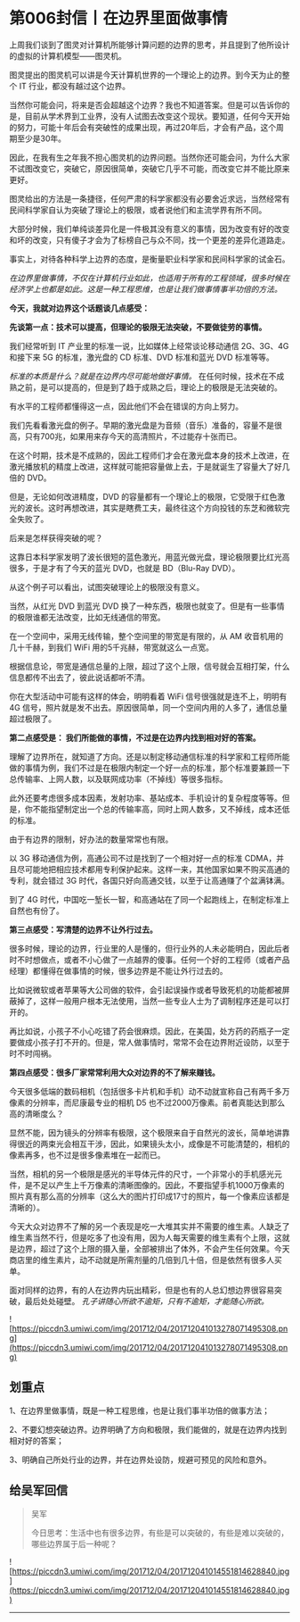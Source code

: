 # 第006封信丨在边界里面做事情

上周我们谈到了图灵对计算机所能够计算问题的边界的思考，并且提到了他所设计的虚拟的计算机模型——图灵机。

图灵提出的图灵机可以讲是今天计算机世界的一个理论上的边界。到今天为止的整个 IT 行业，都没有越过这个边界。

当然你可能会问，将来是否会超越这个边界？我也不知道答案。但是可以告诉你的是，目前从学术界到工业界，没有人试图去改变这个现状。要知道，任何今天开始的努力，可能十年后会有突破性的成果出现，再过20年后，才会有产品，这个周期至少是30年。

因此，在我有生之年我不担心图灵机的边界问题。当然你还可能会问，为什么大家不试图改变它，突破它，原因很简单，突破它几乎不可能，而改变它并不能比原来更好。

图灵给出的方法是一条捷径，任何严肃的科学家都没有必要舍近求远，当然经常有民间科学家自认为突破了理论上的极限，或者说他们和主流学界有所不同。

大部分时候，我们单纯谈差异化是一件极其没有意义的事情，因为改变有好的改变和坏的改变，只有傻子才会为了标榜自己与众不同，找一个更差的差异化道路走。

事实上，对待各种科学上边界的态度，是衡量职业科学家和民间科学家的试金石。

 *在边界里做事情，不仅在计算机行业如此，也适用于所有的工程领域，很多时候在经济学上也都是如此。这是一种工程思维，也是让我们做事情事半功倍的方法。*

 **今天，我就对边界这个话题谈几点感受：**

 **先谈第一点：技术可以提高，但理论的极限无法突破，不要做徒劳的事情。**

我们经常听到 IT 产业里的标准一说，比如媒体上经常谈论移动通信 2G、3G、4G 和接下来 5G 的标准，激光盘的 CD 标准、DVD 标准和蓝光 DVD 标准等等。

 *标准的本质是什么？就是在边界内尽可能地做好事情。* 在任何时候，技术在不成熟之前，是可以提高的，但是到了趋于成熟之后，理论上的极限是无法突破的。

有水平的工程师都懂得这一点，因此他们不会在错误的方向上努力。

我们先看看激光盘的例子。早期的激光盘是为音频（音乐）准备的，容量不是很高，只有700兆，如果用来存今天的高清照片，不过能存十张而已。

在这个时期，技术是不成熟的，因此工程师们才会在激光盘本身的技术上改进，在激光播放机的精度上改进，这样就可能把容量做上去，于是就诞生了容量大了好几倍的 DVD。

但是，无论如何改进精度，DVD 的容量都有一个理论上的极限，它受限于红色激光的波长。这时再想改进，其实是瞎费工夫，最终往这个方向投钱的东芝和微软完全失败了。

后来是怎样获得突破的呢？

这靠日本科学家发明了波长很短的蓝色激光，用蓝光做光盘，理论极限要比红光高很多，于是才有了今天的蓝光 DVD，也就是 BD（Blu-Ray DVD）。

从这个例子可以看出，试图突破理论上的极限没有意义。

当然，从红光 DVD 到蓝光 DVD 换了一种东西，极限也就变了。但是有一些事情的极限谁都无法改变，比如无线通信的带宽。

在一个空间中，采用无线传输，整个空间里的带宽是有限的，从 AM 收音机用的几十千赫，到我们 WiFi 用的5千兆赫，带宽就这么一点宽。

根据信息论，带宽是通信总量的上限，超过了这个上限，信号就会互相打架，什么信息都传不出去了，彼此说话都听不清。

你在大型活动中可能有这样的体会，明明看着 WiFi 信号很强就是连不上，明明有 4G 信号，照片就是发不出去。原因很简单，同一个空间内用的人多了，通信总量超过极限了。

 **第二点感受是： 我们所能做的事情，不过是在边界内找到相对好的答案。**

理解了边界所在，就知道了方向。还是以制定移动通信标准的科学家和工程师所能做的事情为例，我们不过是在极限内制定一个好一点的标准，那个标准要兼顾一下总传输率、上网人数，以及联网成功率（不掉线）等很多指标。

此外还要考虑很多成本因素，发射功率、基站成本、手机设计的复杂程度等等。但是，你不能指望制定出一个总的传输率高，同时上网人数多，又不掉线，成本还低的标准。

由于有边界的限制，好办法的数量常常也有限。

以 3G 移动通信为例，高通公司不过是找到了一个相对好一点的标准 CDMA，并且尽可能地把相应技术都用专利保护起来。这样一来，其他国家如果不购买高通的专利，就会错过 3G 时代，各国只好向高通交钱，以至于让高通赚了个盆满钵满。

到了 4G 时代，中国吃一堑长一智，和高通站在了同一个起跑线上，在制定标准上自然也有份了。

 **第三点感受：写清楚的边界不让外行过去。**

很多时候，理论的边界，行业里的人是懂的，但行业外的人未必能明白，因此后者时不时想做点，或者不小心做了一点越界的傻事。任何一个好的工程师（或者产品经理）都懂得在做事情的时候，很多边界是不能让外行过去的。

比如说微软或者苹果等大公司做的软件，会引起误操作或者导致死机的功能都被屏蔽掉了，这样一般用户根本无法使用，当然一些专业人士为了调制程序还是可以打开的。

再比如说，小孩子不小心吃错了药会很麻烦。因此，在美国，处方药的药瓶子一定要做成小孩子打不开的。但是，常人做事情时，常常不会在边界附近设防，以至于时不时闯祸。

 **第四点感受：很多厂家常常利用大众对边界的不了解来赚钱。**

今天很多低端的数码相机（包括很多卡片机和手机）动不动就宣称自己有两千多万像素的分辨率，而尼康最专业的相机 D5 也不过2000万像素。前者真能达到那么高的清晰度么？

显然不能，因为镜头的分辨率有极限，这个极限来自于自然光的波长，简单地讲靠得很近的两束光会相互干涉，因此，如果镜头太小，成像是不可能清楚的，相机的像素再多，也不过是很多像素堆在一起而已。

当然，相机的另一个极限是感光的半导体元件的尺寸，一个非常小的手机感光元件，是不足以产生上千万像素的清晰图像的。因此，不要指望手机1000万像素的照片真有那么高的分辨率（这么大的图片打印成17寸的照片，每一个像素应该都是清晰的）。

今天大众对边界不了解的另一个表现是吃一大堆其实并不需要的维生素。人缺乏了维生素当然不行，但是吃多了也没有用，因为人每天需要的维生素有个上限，这就是边界，超过了这个上限的摄入量，全部被排出了体外，不会产生任何效果。今天商店里的维生素片，动不动就是所需剂量的几倍到几十倍，但是依然有很多人买单。

面对同样的边界，有的人在边界内玩出精彩，但是也有的人总幻想边界很容易突破，最后处处碰壁。 *孔子讲随心所欲不逾矩，只有不逾矩，才能随心所欲。*

![https://piccdn3.umiwi.com/img/201712/04/201712041013278071495308.png](https://piccdn3.umiwi.com/img/201712/04/201712041013278071495308.png)

## 划重点

1、在边界里做事情，既是一种工程思维，也是让我们事半功倍的做事方法；

2、不要幻想突破边界。边界明确了方向和极限，我们能做的，就是在边界内找到相对好的答案；

3、明确自己所处行业的边界，并在边界处设防，规避可预见的风险和意外。

## 给吴军回信

> 吴军
> 
> 今日思考：生活中也有很多边界，有些是可以突破的，有些是难以突破的，哪些边界属于后一种呢？

![https://piccdn3.umiwi.com/img/201712/04/201712041014551814628840.jpg](https://piccdn3.umiwi.com/img/201712/04/201712041014551814628840.jpg)

---

